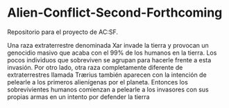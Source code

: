 # Alien-Conflict-Second-Forthcoming
Repositorio para el proyecto de AC:SF.

Una raza extraterrestre denominada Xar invade la tierra
y provocan un genocidio masivo que acaba con el 99% de los humanos en la tierra.
Los pocos individuos que sobreviven se agrupan para hacerle frente a esta invasión.
Por otro lado, otra raza completamente diferente de extraterrestres llamada Trærius
también aparecen con la intención de pelearle a los primeros alienígenas por el planeta.
Entonces los sobrevivientes humanos comienzan a pelearle a los invasores con sus
propias armas en un intento por defender la tierra
